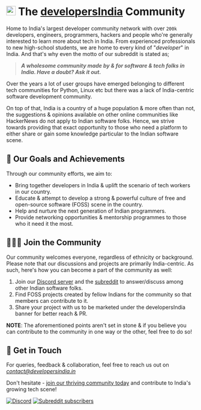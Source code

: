 # <img height="25" src="https://user-images.githubusercontent.com/34342551/149631807-7d1557dc-13a5-4eed-9570-caa7f4d5fd83.gif"> The [developersIndia](https://developersindia.in/) Community

Home to India's largest developer community network with over `200k` developers, engineers, programmers, hackers and people who're generally interested to learn more about tech in India. From experienced professionals to new high-school students, we are home to every kind of "_developer_" in India. And that's why even the motto of our subreddit is stated as;

> _**A wholesome community made by & for software & tech folks in India. Have a doubt? Ask it out.**_

Over the years a lot of user groups have emerged belonging to different tech communities for Python, Linux etc but there was a lack of India-centric software development community.

On top of that, India is a country of a huge population & more often than not, the suggestions & opinions available on other online communities like HackerNews do not apply to Indian software folks. Hence, we strive towards providing that exact opportunity to those who need a platform to either share or gain some knowledge particular to the Indian software scene.

## 🎯 Our Goals and Achievements

Through our community efforts, we aim to:

- Bring together developers in India & uplift the scenario of tech workers in our country.
- Educate & attempt to develop a strong & powerful culture of free and open-source software (FOSS) scene in the country.
- Help and nurture the next generation of Indian programmers.
- Provide networking opportunities & mentorship programmes to those who it need it the most.

## 🧑‍🤝‍🧑 Join the Community

<!-- Update this section as & when necessary -->
Our community welcomes everyone, regardless of ethnicity or background. Please note that our discussions and projects are primarily India-centric. As such, here's how you can become a part of the community as well:

1. Join our [Discord server](https://discord.com/invite/MKXMSNC) and the [subreddit](https://www.reddit.com/r/developersIndia) to answer/discuss among other Indian software folks.
2. Find FOSS projects created by fellow Indians for the community so that members can contribute to it.
3. Share your project with us to be marketed under the developersIndia banner for better reach & PR.

**NOTE**: The aforementioned points aren't set in stone & if you believe you can contribute to the community in one way or the other, feel free to do so!

## 📇 Get in Touch

For queries, feedback & collaboration, feel free to reach us out on [_contact@developersindia.in_](mailto:contact@developersindia.in)

Don't hesitate - [join our thriving community today](https://www.reddit.com/r/developersIndia/) and contribute to India's growing tech scene!

<!-- DO NOT REMOVE THESE 2 badges -->
[![Discord](https://img.shields.io/discord/669880381649977354?color=%237289da&label=Discord&logo=Discord)](https://discordapp.com/invite/MKXMSNC)
[![Subreddit subscribers](https://img.shields.io/reddit/subreddit-subscribers/developersIndia?style=social)](https://www.reddit.com/r/developersIndia/)
